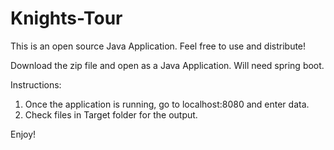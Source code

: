 # Knights-Tour

This is an open source Java Application. Feel free to use and distribute!


Download the zip file and open as a Java Application.
Will need spring boot.


Instructions:



1. Once the application is running, go to localhost:8080 and enter data. 
2. Check files in Target folder for the output.



Enjoy!
